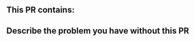 <!-- REMOVE EVERYTHING WRITTEN IN UPPERCASE -->

## This PR contains:
<!--
 - New resume tempalte
-->

## Describe the problem you have without this PR
<!-- DESCRIBE PROBLEM HERE OR LINK TO AN ISSUE -->

<!--

IMPORTANT: READ THIS BEFORE SUBMISSION:

- IF YOUR PULL-REQUEST CONTAINS A NEW FEATURE, IT MUST HAVE BEEN DISCUSSED AT AN ISSUE BEFORE
- DO NOT ADD GENERATED FILES TO THE PULL-REQUEST (NOTHING FROM THE pdf-FOLDER)

-->

